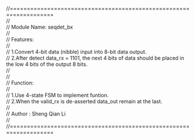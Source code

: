 //===================================================================  
//  
//	Module Name: seqdet_bx  
//  
//	Features:  
//  
//		1.Convert 4-bit data (nibble) input into 8-bit data output.  
//		2.After detect data_rx = 1101, the next 4 bits of data should be placed in the low 4 bits of the output 8 bits.    	
//    
//  
//	Function:  
//    
//  	1.Use 4-state FSM to implement funtion.  
//    2.When the valid_rx is de-asserted data_out remain at the last.   
//  
//	Author : Sheng Qian Li  
//  
//===================================================================  
